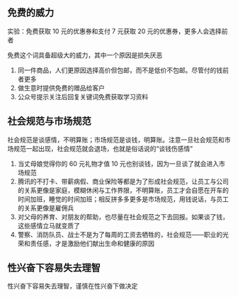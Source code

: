 ## 免费的威力
实验：免费获取 10 元的优惠券和支付 7 元获取 20 元的优惠券，更多人会选择前者

免费这个词具备超级大的威力，其中一个原因是损失厌恶

1. 同一件商品，人们更原因选择高价但包邮，而不是低价不包邮。尽管付的钱前者更多
2. 做生意时提供免费的赠品给客户
3. 公众号提示关注后回复关键词免费获取学习资料

## 社会规范与市场规范
社会规范是谈感情，不明算账；市场规范是谈钱，明算账。注意一旦社会规范和市场规范一起出现，社会规范就会退场，也就是俗话说的“谈钱伤感情”

1. 当丈母娘觉得你的 60 元礼物才值 10 元也别谈钱，因为一旦谈了就会进入市场规范
2. 腾讯的不打卡、带薪病假、商业保险等都是为了形成社会规范，让员工与公司的关系更像是家庭，模糊休闲与工作界限，不明算账，员工才会自愿在开车的时间加班，睡觉的时间加班；相反拼多多更多是市场规范，用钱说话，与员工的关系更像是雇佣兵
3. 对父母的养育、对朋友的帮助，也尽量在社会规范之下去回报。如果谈了钱，这些感情立马就变质了
4. 警察、消防队员、战士不是为了每周的工资去牺牲的，社会规范——职业的光荣和责任感，才是激励他们献出生命和健康的原因

## 性兴奋下容易失去理智
性兴奋下容易失去理智，谨慎在性兴奋下做决定

